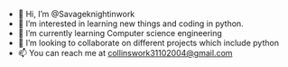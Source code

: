 - 👋 Hi, I’m @Savageknightinwork
- 👀 I’m interested in learning new things and coding in python.
- 🌱 I’m currently learning Computer science engineering
- 💞️ I’m looking to collaborate on different projects which include python
- 📫 You can reach me at collinswork31102004@gmail.com

<!---
Savageknightinwork/Savageknightinwork is a ✨ special ✨ repository because its `README.md` (this file) appears on your GitHub profile.
You can click the Preview link to take a look at your changes.
--->

